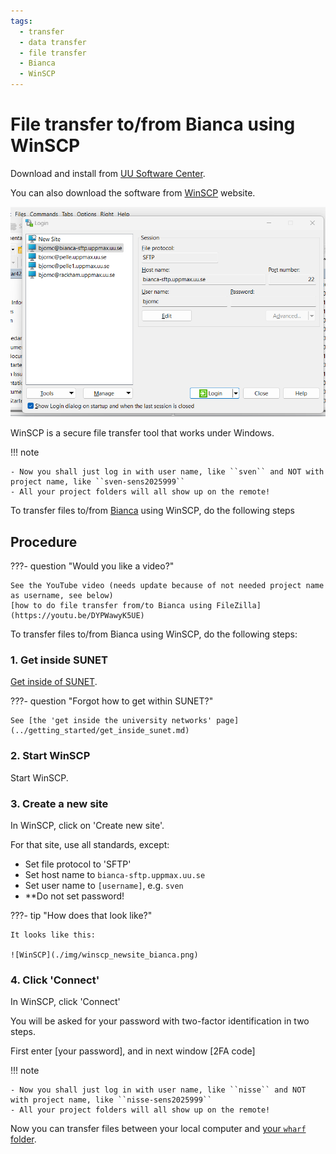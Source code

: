```yaml
---
tags:
  - transfer
  - data transfer
  - file transfer
  - Bianca
  - WinSCP
---
```


# File transfer to/from Bianca using WinSCP

Download and install from [UU Software Center](https://www.uu.se/en/staff/service-and-tools/tools-and-guides/manage-and-update-your-windows-computer/installing-or-ordering-software-windows).

You can also download the software from [WinSCP](https://winscp.net/eng/docs/guide_install) website.

![WinSCP](img/winscp_newsite_bianca.png)

WinSCP is a secure file transfer tool that works under Windows.

!!! note

    - Now you shall just log in with user name, like ``sven`` and NOT with project name, like ``sven-sens2025999``
    - All your project folders will all show up on the remote!

To transfer files to/from [Bianca](../cluster_guides/bianca.md) using WinSCP, do the following steps

## Procedure

???- question "Would you like a video?"

    See the YouTube video (needs update because of not needed project name as username, see below)
    [how to do file transfer from/to Bianca using FileZilla](https://youtu.be/DYPWawyK5UE)

To transfer files to/from Bianca using WinSCP, do the following steps:

### 1. Get inside SUNET

[Get inside of SUNET](../getting_started/get_inside_sunet.md).

???- question "Forgot how to get within SUNET?"

    See [the 'get inside the university networks' page](../getting_started/get_inside_sunet.md)

### 2. Start WinSCP

Start WinSCP.

### 3. Create a new site

In WinSCP, click on 'Create new site'.

For that site, use all standards, except:

- Set file protocol to 'SFTP'
- Set host name to `bianca-sftp.uppmax.uu.se`
- Set user name to `[username]`, e.g. `sven`
- **Do not set password!

???- tip "How does that look like?"

    It looks like this:

    ![WinSCP](./img/winscp_newsite_bianca.png)

### 4. Click 'Connect'

In WinSCP, click 'Connect'

You will be asked for your password with two-factor identification in two steps.

First enter [your password], and in next window [2FA code]

!!! note

    - Now you shall just log in with user name, like ``nisse`` and NOT with project name, like ``nisse-sens2025999``
    - All your project folders will all show up on the remote!

Now you can transfer files between your local computer and [your `wharf` folder](../cluster_guides/wharf.md).

